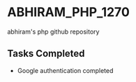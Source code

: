 # ABHIRAM_PHP_1270
abhiram's php github repository

## Tasks Completed
- Google authentication completed
